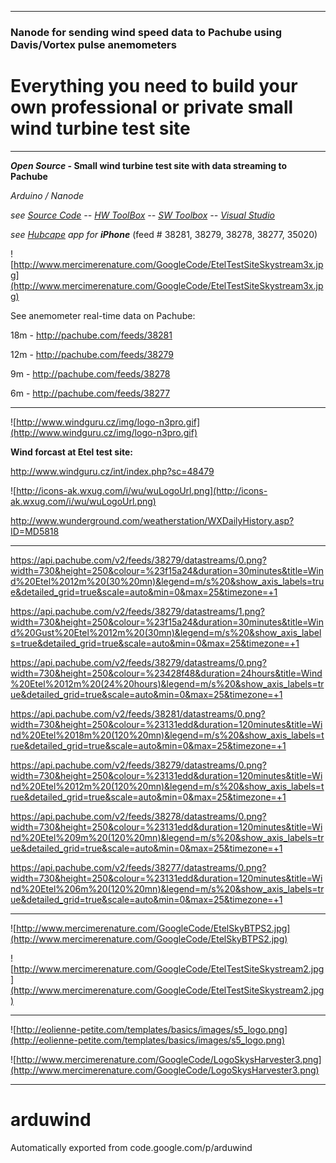 
---


### Nanode for sending wind speed data to Pachube using Davis/Vortex pulse anemometers ###


# Everything you need to build your own professional or private small wind turbine test site #


---


**_Open Source_ - Small wind turbine test site with data streaming to Pachube**

_Arduino / Nanode_

_see [Source Code](https://code.google.com/p/arduwind/source/browse/trunk/ArduWind.ino)  --  [HW ToolBox](https://code.google.com/p/arduwind/wiki/ToolBox)  --  [SW Toolbox](https://code.google.com/p/arduwind/wiki/swtoolbox) --
[Visual Studio](http://www.visualmicro.com)_

_see [Hubcape](http://itunes.apple.com/us/app/hubcape/id415870866?mt=8) app for **iPhone**_ (feed # 38281, 38279, 38278, 38277, 35020)


![http://www.mercimerenature.com/GoogleCode/EtelTestSiteSkystream3x.jpg](http://www.mercimerenature.com/GoogleCode/EtelTestSiteSkystream3x.jpg)

See anemometer real-time data on Pachube:

18m - http://pachube.com/feeds/38281

12m - http://pachube.com/feeds/38279

9m - http://pachube.com/feeds/38278

6m - http://pachube.com/feeds/38277


---


![http://www.windguru.cz/img/logo-n3pro.gif](http://www.windguru.cz/img/logo-n3pro.gif)

**Wind forcast at Etel test site:**

http://www.windguru.cz/int/index.php?sc=48479

![http://icons-ak.wxug.com/i/wu/wuLogoUrl.png](http://icons-ak.wxug.com/i/wu/wuLogoUrl.png)

http://www.wunderground.com/weatherstation/WXDailyHistory.asp?ID=MD5818




---


https://api.pachube.com/v2/feeds/38279/datastreams/0.png?width=730&height=250&colour=%23f15a24&duration=30minutes&title=Wind%20Etel%2012m%20(30%20mn)&legend=m/s%20&show_axis_labels=true&detailed_grid=true&scale=auto&min=0&max=25&timezone=+1

https://api.pachube.com/v2/feeds/38279/datastreams/1.png?width=730&height=250&colour=%23f15a24&duration=30minutes&title=Wind%20Gust%20Etel%2012m%20(30mn)&legend=m/s%20&show_axis_labels=true&detailed_grid=true&scale=auto&min=0&max=25&timezone=+1

https://api.pachube.com/v2/feeds/38279/datastreams/0.png?width=730&height=250&colour=%23428f48&duration=24hours&title=Wind%20Etel%2012m%20(24%20hours)&legend=m/s%20&show_axis_labels=true&detailed_grid=true&scale=auto&min=0&max=25&timezone=+1

https://api.pachube.com/v2/feeds/38281/datastreams/0.png?width=730&height=250&colour=%23131edd&duration=120minutes&title=Wind%20Etel%2018m%20(120%20mn)&legend=m/s%20&show_axis_labels=true&detailed_grid=true&scale=auto&min=0&max=25&timezone=+1

https://api.pachube.com/v2/feeds/38279/datastreams/0.png?width=730&height=250&colour=%23131edd&duration=120minutes&title=Wind%20Etel%2012m%20(120%20mn)&legend=m/s%20&show_axis_labels=true&detailed_grid=true&scale=auto&min=0&max=25&timezone=+1

https://api.pachube.com/v2/feeds/38278/datastreams/0.png?width=730&height=250&colour=%23131edd&duration=120minutes&title=Wind%20Etel%209m%20(120%20mn)&legend=m/s%20&show_axis_labels=true&detailed_grid=true&scale=auto&min=0&max=25&timezone=+1

https://api.pachube.com/v2/feeds/38277/datastreams/0.png?width=730&height=250&colour=%23131edd&duration=120minutes&title=Wind%20Etel%206m%20(120%20mn)&legend=m/s%20&show_axis_labels=true&detailed_grid=true&scale=auto&min=0&max=25&timezone=+1


---


![http://www.mercimerenature.com/GoogleCode/EtelSkyBTPS2.jpg](http://www.mercimerenature.com/GoogleCode/EtelSkyBTPS2.jpg)

![http://www.mercimerenature.com/GoogleCode/EtelTestSiteSkystream2.jpg](http://www.mercimerenature.com/GoogleCode/EtelTestSiteSkystream2.jpg)


---


![http://eolienne-petite.com/templates/basics/images/s5_logo.png](http://eolienne-petite.com/templates/basics/images/s5_logo.png)

![http://www.mercimerenature.com/GoogleCode/LogoSkysHarvester3.png](http://www.mercimerenature.com/GoogleCode/LogoSkysHarvester3.png)


---



# arduwind
Automatically exported from code.google.com/p/arduwind
